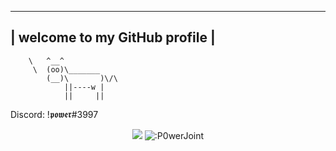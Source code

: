  
 ------------------------------
| welcome to my GitHub profile |
 ------------------------------
        \   ^__^
         \  (oo)\_______
            (__)\       )\/\
                ||----w |
                ||     || 
Discord: !𝖕𝖔𝖜𝖊𝖗#3997
<p align="center">
	<img src="https://github-readme-streak-stats.herokuapp.com?user=P0werJoint&theme=github-dark-blue&hide_border=true&date_format=j%20M%5B%20Y%5D">
	<img src="https://count.getloli.com/get/@:P0werJoint" alt=":P0werJoint" />
</p>

